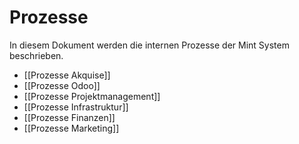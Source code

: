 # Prozesse
In diesem Dokument werden die internen Prozesse der Mint System beschrieben.

* [[Prozesse Akquise]]
* [[Prozesse Odoo]]
* [[Prozesse Projektmanagement]]
* [[Prozesse Infrastruktur]]
* [[Prozesse Finanzen]]
* [[Prozesse Marketing]]
